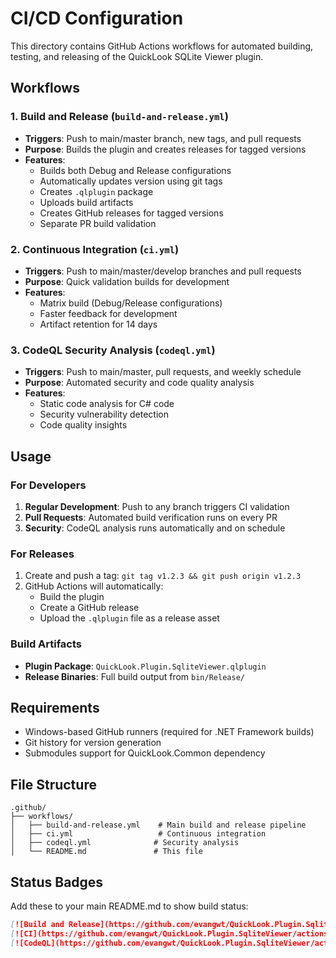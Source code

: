 # CI/CD Configuration

This directory contains GitHub Actions workflows for automated building, testing, and releasing of the QuickLook SQLite Viewer plugin.

## Workflows

### 1. Build and Release (`build-and-release.yml`)
- **Triggers**: Push to main/master branch, new tags, and pull requests
- **Purpose**: Builds the plugin and creates releases for tagged versions
- **Features**:
  - Builds both Debug and Release configurations
  - Automatically updates version using git tags
  - Creates `.qlplugin` package
  - Uploads build artifacts
  - Creates GitHub releases for tagged versions
  - Separate PR build validation

### 2. Continuous Integration (`ci.yml`)
- **Triggers**: Push to main/master/develop branches and pull requests
- **Purpose**: Quick validation builds for development
- **Features**:
  - Matrix build (Debug/Release configurations)
  - Faster feedback for development
  - Artifact retention for 14 days

### 3. CodeQL Security Analysis (`codeql.yml`)
- **Triggers**: Push to main/master, pull requests, and weekly schedule
- **Purpose**: Automated security and code quality analysis
- **Features**:
  - Static code analysis for C# code
  - Security vulnerability detection
  - Code quality insights

## Usage

### For Developers
1. **Regular Development**: Push to any branch triggers CI validation
2. **Pull Requests**: Automated build verification runs on every PR
3. **Security**: CodeQL analysis runs automatically and on schedule

### For Releases
1. Create and push a tag: `git tag v1.2.3 && git push origin v1.2.3`
2. GitHub Actions will automatically:
   - Build the plugin
   - Create a GitHub release
   - Upload the `.qlplugin` file as a release asset

### Build Artifacts
- **Plugin Package**: `QuickLook.Plugin.SqliteViewer.qlplugin`
- **Release Binaries**: Full build output from `bin/Release/`

## Requirements
- Windows-based GitHub runners (required for .NET Framework builds)
- Git history for version generation
- Submodules support for QuickLook.Common dependency

## File Structure
```
.github/
├── workflows/
│   ├── build-and-release.yml    # Main build and release pipeline
│   ├── ci.yml                   # Continuous integration
│   ├── codeql.yml              # Security analysis
│   └── README.md               # This file
```

## Status Badges
Add these to your main README.md to show build status:

```markdown
[![Build and Release](https://github.com/evangwt/QuickLook.Plugin.SqliteViewer/actions/workflows/build-and-release.yml/badge.svg)](https://github.com/evangwt/QuickLook.Plugin.SqliteViewer/actions/workflows/build-and-release.yml)
[![CI](https://github.com/evangwt/QuickLook.Plugin.SqliteViewer/actions/workflows/ci.yml/badge.svg)](https://github.com/evangwt/QuickLook.Plugin.SqliteViewer/actions/workflows/ci.yml)
[![CodeQL](https://github.com/evangwt/QuickLook.Plugin.SqliteViewer/actions/workflows/codeql.yml/badge.svg)](https://github.com/evangwt/QuickLook.Plugin.SqliteViewer/actions/workflows/codeql.yml)
```